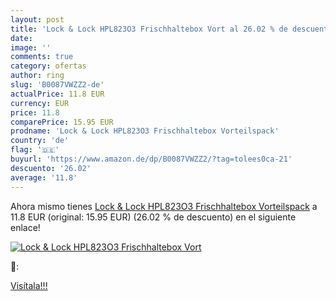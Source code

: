 ```yaml
---
layout: post
title: 'Lock & Lock HPL823O3 Frischhaltebox Vort al 26.02 % de descuento'
date: 
image: ''
comments: true
category: ofertas
author: ring
slug: 'B0087VWZZ2-de'
actualPrice: 11.8 EUR
currency: EUR
price: 11.8
comparePrice: 15.95 EUR
prodname: 'Lock & Lock HPL823O3 Frischhaltebox Vorteilspack'
country: 'de'
flag: '🇩🇪'
buyurl: 'https://www.amazon.de/dp/B0087VWZZ2/?tag=tolees0ca-21'
descuento: '26.02'
average: '11.8'
---
```


Ahora mismo tienes [Lock & Lock HPL823O3 Frischhaltebox Vorteilspack](https://www.amazon.de/dp/B0087VWZZ2/?tag=tolees0ca-21) a 11.8 EUR (original: 15.95 EUR) (26.02 %  de descuento) en el siguiente enlace!

[![Lock & Lock HPL823O3 Frischhaltebox Vort]()](https://www.amazon.de/dp/B0087VWZZ2/?tag=tolees0ca-21)

🔎:


[Visítala!!!](https://www.amazon.de/dp/B0087VWZZ2/?tag=tolees0ca-21)
